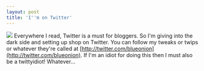 ```yaml
---
layout: post
title: 'I''m on Twitter'
---
```

![](http://assets2.twitter.com/images/twitter.png?1207955067) Everywhere I read, Twitter is a must for bloggers. So I'm giving into the dark side and setting up shop on Twitter. You can follow my tweaks or twips or whatever they're called at [http://twitter.com/blueonion](http://twitter.com/blueonion). If I'm an idiot for doing this then I must also be a twittyidiot! Whatever...
